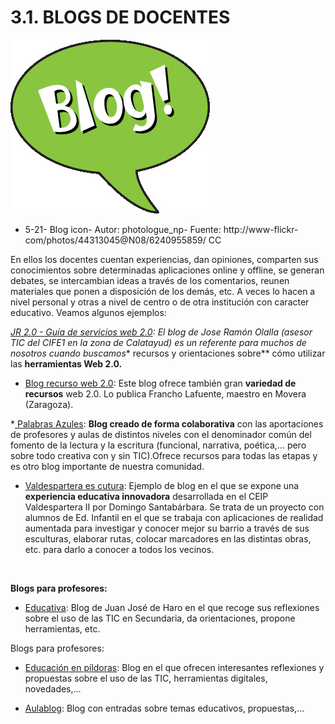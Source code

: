 
# 3.1. BLOGS DE DOCENTES


![](img/6240955859_507ca933a6.jpg)

- 5-21- Blog icon- Autor: photologue_np- Fuente: http://www-flickr-com/photos/44313045@N08/6240955859/ CC

En ellos los docentes cuentan experiencias, dan opiniones, comparten sus conocimientos sobre determinadas aplicaciones online y offline, se generan debates, se intercambian ideas a través de los comentarios, reunen materiales que ponen a disposición de los demás, etc. A veces lo hacen a nivel personal y otras a nivel de centro o de otra institución con caracter educativo. Veamos algunos ejemplos:

*[ JR 2.0 - Guía de servicios web 2.0](http://www.catedu.es/arablogs/blog.php?id_blog=1145): El blog de Jose Ramón Olalla (asesor TIC del CIFE1 en la zona de Calatayud) es un referente para muchos de nosotros cuando buscamos** recursos y orientaciones sobre** cómo utilizar las **herramientas Web 2.0.**

* [Blog recurso web 2.0](http://recursosweb2.blogia.com/): Este blog ofrece también gran **variedad de recursos** web 2.0. Lo publica Francho Lafuente, maestro en Movera (Zaragoza).

*[ Palabras Azules](http://elmarescolorazul.blogspot.com.es/): **Blog creado de forma colaborativa** con las aportaciones de profesores y aulas de distintos niveles con el denominador común del fomento de la lectura y la escritura (funcional, narrativa, poética,... pero sobre todo creativa con y sin TIC).Ofrece recursos para todas las etapas y es otro blog importante de nuestra comunidad.

* [Valdespartera es cutura](http://valdesparteraescultura.blogspot.com.es/): Ejemplo de blog en el que se expone una **experiencia educativa innovadora** desarrollada en el CEIP Valdespartera II por Domingo Santabárbara. Se trata de un proyecto con alumnos de Ed. Infantil en el que se trabaja con aplicaciones de realidad aumentada para investigar y conocer mejor su barrio a través de sus esculturas, elaborar rutas, colocar marcadores en las distintas obras, etc. para darlo a conocer a todos los vecinos.

 

**Blogs para profesores:**

* [Educativa](http://jjdeharo.blogspot.com.es/): Blog de Juan José de Haro en el que recoge sus reflexiones sobre el uso de las TIC en Secundaria, da orientaciones, propone herramientas, etc.

Blogs para profesores:

* [Educación en píldoras](http://educacion.enpildoras.com/): Blog en el que ofrecen interesantes reflexiones y propuestas sobre el uso de las TIC, herramientas digitales, novedades,...

* [Aulablog](http://www.aulablog.com/blog/): Blog con entradas sobre temas educativos, propuestas,...

